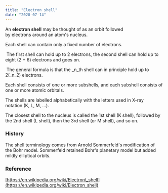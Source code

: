 ```yaml
---
title: "Electron shell"
date: "2020-07-14"
---
```


An **electron shell** may be thought of as an orbit followed by electrons around an atom's nucleus. 

Each shell can contain only a fixed number of electrons.

 The first shell can hold up to 2 electrons, the second shell can hold up to eight (2 + 6) electrons and goes on.

 The general formula is that the _n_th shell can in principle hold up to 2(_n_2) electrons.

Each shell consists of one or more subshells, and each subshell consists of one or more atomic orbitals.

The shells are labelled alphabetically with the letters used in X-ray notation (K, L, M, …).

The closest shell to the nucleus is called the 1st shell (K shell), followed by the 2nd shell (L shell), then the 3rd shell (or M shell), and so on.

### History

The shell terminology comes from Arnold Sommerfeld's modification of the Bohr model. Sommerfeld retained Bohr's planetary model but added mildly elliptical orbits.

### Reference

[https://en.wikipedia.org/wiki/Electron\_shell](https://en.wikipedia.org/wiki/Electron_shell)
